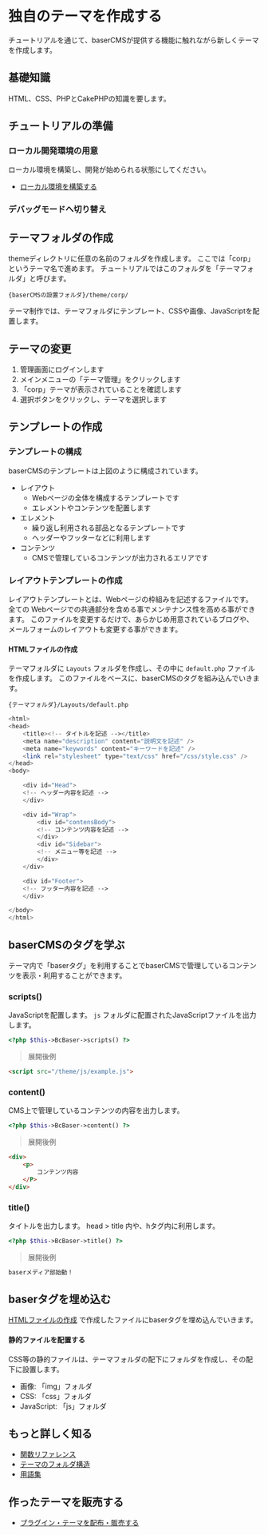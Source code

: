# 独自のテーマを作成する

チュートリアルを通じて、baserCMSが提供する機能に触れながら新しくテーマを作成します。

## 基礎知識

HTML、CSS、PHPとCakePHPの知識を要します。

## チュートリアルの準備

### ローカル開発環境の用意

ローカル環境を構築し、開発が始められる状態にしてください。
- [ローカル環境を構築する](/5/developer/build_local_env)


### デバッグモードへ切り替え

<!-- baserCMSのページ機能は表示速度を少しでも高速化する為、サーバーキャッシュ機能を利用しています。
サーバーキャッシュ機能が有効の場合、ファイルを更新しても表示が切り替わらない場合があります。

baserCMSでは、開発中において都度キャッシュを削除する手間を省くために、デバッグモードを用意しています。
デバッグモードにすることでサーバーキャッシュ機能を無効化できます。

`システム管理 > オプション > 制作・開発モード変更 > 保存`

デバッグモードは開発中においては非常に便利な機能ですが、様々なリスクがあるため公開サーバーでは利用しないことを推奨します。 -->


## テーマフォルダの作成

themeディレクトリに任意の名前のフォルダを作成します。
ここでは「corp」というテーマ名で進めます。
チュートリアルではこのフォルダを「テーマフォルダ」と呼びます。

`{baserCMSの設置フォルダ}/theme/corp/`

テーマ制作では、テーマフォルダにテンプレート、CSSや画像、JavaScriptを配置します。

## テーマの変更

1. 管理画面にログインします
2. メインメニューの「テーマ管理」をクリックします
3. 「corp」テーマが表示されていることを確認します
4. 選択ボタンをクリックし、テーマを選択します

## テンプレートの作成

### テンプレートの構成

baserCMSのテンプレートは上図のように構成されています。

- レイアウト
    - Webページの全体を構成するテンプレートです
    - エレメントやコンテンツを配置します
- エレメント
    - 繰り返し利用される部品となるテンプレートです
    - ヘッダーやフッターなどに利用します
- コンテンツ
    - CMSで管理しているコンテンツが出力されるエリアです

### レイアウトテンプレートの作成

レイアウトテンプレートとは、Webページの枠組みを記述するファイルです。
全ての Webページでの共通部分を含める事でメンテナンス性を高める事ができます。
このファイルを変更するだけで、あらかじめ用意されているブログや、メールフォームのレイアウトも変更する事ができます。

#### HTMLファイルの作成

テーマフォルダに `Layouts` フォルダを作成し、その中に `default.php` ファイルを作成します。
このファイルをベースに、baserCMSのタグを組み込んでいきます。

`{テーマフォルダ}/Layouts/default.php`

```php
<html>
<head>
    <title><!-- タイトルを記述 --></title>
    <meta name="description" content="説明文を記述" />
    <meta name="keywords" content="キーワードを記述" />
    <link rel="stylesheet" type="text/css" href="/css/style.css" />
</head>
<body>

    <div id="Head">
    <!-- ヘッダー内容を記述 -->
    </div>

    <div id="Wrap">
        <div id="contensBody">
        <!-- コンテンツ内容を記述 -->
        </div>
        <div id="Sidebar">
        <!-- メニュー等を記述 -->
        </div>
    </div>

    <div id="Footer">
    <!-- フッター内容を記述 -->
    </div>

</body>
</html>
```

## baserCMSのタグを学ぶ

テーマ内で「baserタグ」を利用することでbaserCMSで管理しているコンテンツを表示・利用することができます。

### scripts()

JavaScriptを配置します。
`js` フォルダに配置されたJavaScriptファイルを出力します。

```php
<?php $this->BcBaser->scripts() ?>
```

> 展開後例

```html
<script src="/theme/js/example.js">
```

### content()

CMS上で管理しているコンテンツの内容を出力します。

```php
<?php $this->BcBaser->content() ?>
```

> 展開後例

```html
<div>
    <p>
        コンテンツ内容
    </P>
</div>
```

### title()

タイトルを出力します。
head > title 内や、hタグ内に利用します。

```php
<?php $this->BcBaser->title() ?>
```

> 展開後例

```html
baserメディア部始動！
```

<!--
    TODO: 他のも書く
-->

## baserタグを埋め込む

[HTMLファイルの作成](#htmlファイルの作成) で作成したファイルにbaserタグを埋め込んでいきます。


#### 静的ファイルを配置する

CSS等の静的ファイルは、テーマフォルダの配下にフォルダを作成し、その配下に設置します。

- 画像: 「img」フォルダ
- CSS: 「css」フォルダ
- JavaScript: 「js」フォルダ

## もっと詳しく知る

- [関数リファレンス](function_reference)
- [テーマのフォルダ構造](folder)
- [用語集]()

## 作ったテーマを販売する

- [プラグイン・テーマを配布・販売する](/5/developer/market/sell)
